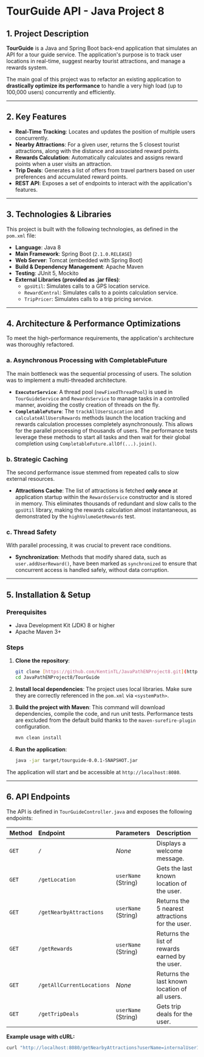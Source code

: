 # TourGuide API - Java Project 8

## 1. Project Description

**TourGuide** is a Java and Spring Boot back-end application that simulates an API for a tour guide service. The application's purpose is to track user locations in real-time, suggest nearby tourist attractions, and manage a rewards system.

The main goal of this project was to refactor an existing application to **drastically optimize its performance** to handle a very high load (up to 100,000 users) concurrently and efficiently.

---

## 2. Key Features

* **Real-Time Tracking**: Locates and updates the position of multiple users concurrently.
* **Nearby Attractions**: For a given user, returns the 5 closest tourist attractions, along with the distance and associated reward points.
* **Rewards Calculation**: Automatically calculates and assigns reward points when a user visits an attraction.
* **Trip Deals**: Generates a list of offers from travel partners based on user preferences and accumulated reward points.
* **REST API**: Exposes a set of endpoints to interact with the application's features.

---

## 3. Technologies & Libraries

This project is built with the following technologies, as defined in the `pom.xml` file:

* **Language**: Java 8
* **Main Framework**: Spring Boot (`2.1.0.RELEASE`)
* **Web Server**: Tomcat (embedded with Spring Boot)
* **Build & Dependency Management**: Apache Maven
* **Testing**: JUnit 5, Mockito
* **External Libraries (provided as .jar files)**:
    * `gpsUtil`: Simulates calls to a GPS location service.
    * `RewardCentral`: Simulates calls to a points calculation service.
    * `TripPricer`: Simulates calls to a trip pricing service.

---

## 4. Architecture & Performance Optimizations

To meet the high-performance requirements, the application's architecture was thoroughly refactored.

### a. Asynchronous Processing with CompletableFuture

The main bottleneck was the sequential processing of users. The solution was to implement a multi-threaded architecture.

* **`ExecutorService`**: A thread pool (`newFixedThreadPool`) is used in `TourGuideService` and `RewardsService` to manage tasks in a controlled manner, avoiding the costly creation of threads on the fly.
* **`CompletableFuture`**: The `trackAllUsersLocation` and `calculateAllUsersRewards` methods launch the location tracking and rewards calculation processes completely asynchronously. This allows for the parallel processing of thousands of users. The performance tests leverage these methods to start all tasks and then wait for their global completion using `CompletableFuture.allOf(...).join()`.

### b. Strategic Caching

The second performance issue stemmed from repeated calls to slow external resources.

* **Attractions Cache**: The list of attractions is fetched **only once** at application startup within the `RewardsService` constructor and is stored in memory. This eliminates thousands of redundant and slow calls to the `gpsUtil` library, making the rewards calculation almost instantaneous, as demonstrated by the `highVolumeGetRewards` test.

### c. Thread Safety

With parallel processing, it was crucial to prevent race conditions.

* **Synchronization**: Methods that modify shared data, such as `user.addUserReward()`, have been marked as `synchronized` to ensure that concurrent access is handled safely, without data corruption.

---

## 5. Installation & Setup

### Prerequisites

* Java Development Kit (JDK) 8 or higher
* Apache Maven 3+

### Steps

1.  **Clone the repository**:
    ```bash
    git clone [https://github.com/KentinTL/JavaPathENProject8.git](https://github.com/KentinTL/JavaPathENProject8.git)
    cd JavaPathENProject8/TourGuide
    ```

2.  **Install local dependencies**:
    The project uses local libraries. Make sure they are correctly referenced in the `pom.xml` via `<systemPath>`.

3.  **Build the project with Maven**:
    This command will download dependencies, compile the code, and run unit tests. Performance tests are excluded from the default build thanks to the `maven-surefire-plugin` configuration.
    ```bash
    mvn clean install
    ```

4.  **Run the application**:
    ```bash
    java -jar target/tourguide-0.0.1-SNAPSHOT.jar
    ```

The application will start and be accessible at `http://localhost:8080`.

---

## 6. API Endpoints

The API is defined in `TourGuideController.java` and exposes the following endpoints:

| Method | Endpoint | Parameters | Description |
| :--- | :--- | :--- | :--- |
| `GET` | `/` | _None_ | Displays a welcome message. |
| `GET` | `/getLocation` | `userName` (String) | Gets the last known location of the user. |
| `GET` | `/getNearbyAttractions` | `userName` (String) | Returns the 5 nearest attractions for the user. |
| `GET` | `/getRewards` | `userName` (String) | Returns the list of rewards earned by the user. |
| `GET` | `/getAllCurrentLocations`| _None_ | Returns the last known location of all users. |
| `GET` | `/getTripDeals` | `userName` (String) | Gets trip deals for the user. |

**Example usage with cURL:**
```bash
curl "http://localhost:8080/getNearbyAttractions?userName=internalUser1"
